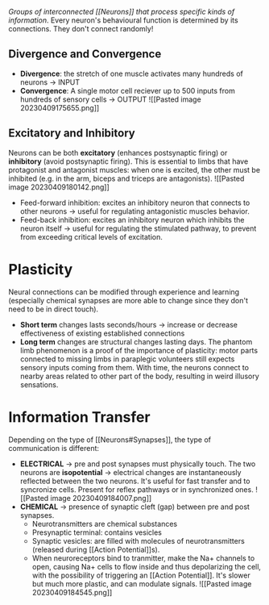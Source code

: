 _Groups of interconnected [[Neurons]] that process specific kinds of information_.
Every neuron's behavioural function is determined by its connections.
They don't connect randomly!

## Divergence and Convergence
- **Divergence**: the stretch of one muscle activates many hundreds of neurons  -> INPUT
- **Convergence**: A single motor cell reciever up to 500 inputs from hundreds of sensory cells -> OUTPUT
![[Pasted image 20230409175655.png]]

## Excitatory and Inhibitory
Neurons can be both **excitatory** (enhances postsynaptic firing) or **inhibitory** (avoid postsynaptic firing).
This is essential to limbs that have protagonist and antagonist muscles: when one is excited, the other must be inhibited (e.g. in the arm, biceps and triceps are antagonists).
![[Pasted image 20230409180142.png]]
- Feed-forward inhibition: excites an inhibitory neuron that connects to other neurons -> useful for regulating antagonistic muscles behavior.
- Feed-back inhibition: excites an inhibitory neuron which inhibits the neuron itself -> useful for regulating the stimulated pathway, to prevent from exceeding critical levels of excitation.
# Plasticity
Neural connections can be modified through experience and learning (especially chemical synapses are more able to change since they don't need to be in direct touch).
- **Short term** changes lasts seconds/hours -> increase or decrease effectiveness of existing established connections
- **Long term** changes are structural changes lasting days.
The phantom limb phenomenon is a proof of the importance of plasticity: motor parts connected to missing limbs in paraplegic volunteers still expects sensory inputs coming from them. With time, the neurons connect to nearby areas related to other part of the body, resulting in weird illusory sensations.

# Information Transfer
Depending on the type of [[Neurons#Synapses]], the type of communication is different:
- **ELECTRICAL** -> pre and post synapses must physically touch. The two neurons are **isopotential** -> electrical changes are instantaneously reflected between the two neurons.
It's useful for fast transfer and to syncronize cells. Present for reflex pathways or in synchronized ones.
![[Pasted image 20230409184007.png]]
- **CHEMICAL** -> presence of synaptic cleft (gap) between pre and post synapses.
	- Neurotransmitters are chemical substances
	- Presynaptic terminal: contains vesicles
	- Synaptic vesicles: are filled with molecules of neurotransmitters (released during [[Action Potential]]s).
	- When neuroreceptors bind to tranmitter, make the Na+ channels to open, causing Na+ cells to flow inside and thus depolarizing the cell, with the possibility of triggering an [[Action Potential]].
	It's slower but much more plastic, and can modulate signals.
![[Pasted image 20230409184545.png]]